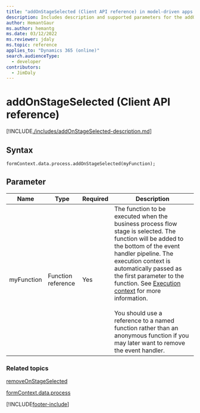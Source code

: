 ```yaml
---
title: "addOnStageSelected (Client API reference) in model-driven apps| MicrosoftDocs"
description: Includes description and supported parameters for the addOnStageSelected method.
author: HemantGaur
ms.author: hemantg
ms.date: 03/12/2022
ms.reviewer: jdaly
ms.topic: reference
applies_to: "Dynamics 365 (online)"
search.audienceType: 
  - developer
contributors:
  - JimDaly
---
```

# addOnStageSelected (Client API reference)



[!INCLUDE[./includes/addOnStageSelected-description.md](./includes/addOnStageSelected-description.md)]

## Syntax

`formContext.data.process.addOnStageSelected(myFunction);`

## Parameter

|Name|Type|Required|Description|
|--|--|--|--|
|myFunction|Function reference|Yes|The function to be executed when the business process flow stage is selected. The function will be added to the bottom of the event handler pipeline. The execution context is automatically passed as the first parameter to the function. See [Execution context](../../../clientapi-execution-context.md) for more information.<br/><br/>You should use a reference to a named function rather than an anonymous function if you may later want to remove the event handler.|

### Related topics

[removeOnStageSelected](removeOnStageSelected.md)
 
[formContext.data.process](../../formContext-data-process.md)
 




[!INCLUDE[footer-include](../../../../../../includes/footer-banner.md)]
